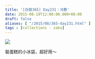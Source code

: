 ```yaml
---
title: '[白狼365] Day231：冷敷'
date: 2015-08-19T12:00:00.000+08:00
draft: false
aliases: [ "/2015/08/365-day231.html" ]
tags : [collections - zaku]
---
```


![](/images/zaku231.jpg)

裝蛋糕的小冰袋，超好用～
